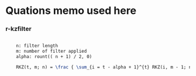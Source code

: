 # Quations memo used here


### r-kzfilter

```latex

    n: filter length
    m: number of filter applied
    alpha: rount(( n + 1) / 2, 0)

    RKZ(t, m; n) = \frac { \sum_{i = t - alpha + 1}^{t} RKZ(i, m - 1; n)  } {alpha} 

```

